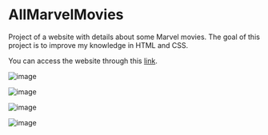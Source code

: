 # AllMarvelMovies
Project of a website with details about some Marvel movies. The goal of this project is to improve my knowledge in HTML and CSS.

You can access the website through this [link](https://david-chatelard.github.io/AllMarvelMovies/).

![image](https://user-images.githubusercontent.com/42392257/145288549-8a837701-287f-4314-acae-05e933003d2c.png)

![image](https://user-images.githubusercontent.com/42392257/145288627-8d5484d5-2e11-401f-bd3e-664ef95afc90.png)

![image](https://user-images.githubusercontent.com/42392257/145288695-9d1f1566-df8d-4a72-981e-8ae92c4c2f8d.png)

![image](https://user-images.githubusercontent.com/42392257/145288747-51799d72-effd-4917-ba8e-132df3e0d4f4.png)
